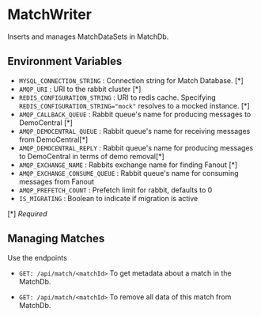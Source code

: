 # MatchWriter
Inserts and manages MatchDataSets in MatchDb.

## Environment Variables
- `MYSQL_CONNECTION_STRING` : Connection string for Match Database. [*]
- `AMQP_URI` : URI to the rabbit cluster [*]
- `REDIS_CONFIGURATION_STRING` : URI to redis cache. Specifying `REDIS_CONFIGURATION_STRING="mock"` resolves to a mocked instance. [*]
- `AMQP_CALLBACK_QUEUE` : Rabbit queue's name for producing messages to DemoCentral [*]
- `AMQP_DEMOCENTRAL_QUEUE` : Rabbit queue's name for receiving messages from DemoCentral[*]
- `AMQP_DEMOCENTRAL_REPLY` : Rabbit queue's name for producing messages to DemoCentral in terms of demo removal[*]
- `AMQP_EXCHANGE_NAME` : Rabbits exchange name for finding Fanout [*]
- `AMQP_EXCHANGE_CONSUME_QUEUE` : Rabbit queue's name for consuming messages from Fanout 
- `AMQP_PREFETCH_COUNT` : Prefetch limit for rabbit, defaults to 0
- `IS_MIGRATING` : Boolean to indicate if migration is active

[*] *Required*

## Managing Matches
Use the endpoints  
 - `GET: /api/match/<matchId>`
 To get metadata about a match in the MatchDb.

- `GET: /api/match/<matchId>`
To remove all data of this match from MatchDb.